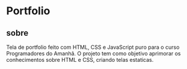 # Portfolio

## sobre
Tela de portfolio feito com HTML, CSS e JavaScript puro para o curso Programadores do Amanhã. O projeto tem como objetivo aprimorar os conhecimentos sobre HTML e CSS, criando telas estaticas.
